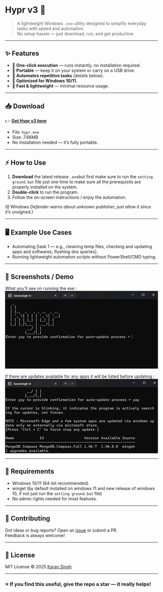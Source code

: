 
# Hypr v3 🚀

> A lightweight Windows `.exe` utility designed to simplify everyday tasks with speed and automation.  
No setup hassle — just download, run, and get productive.

---

## ✨ Features

- 🔹 **One-click execution** — runs instantly, no installation required.  
- 🔹 **Portable** — keep it on your system or carry on a USB drive.  
- 🔹 **Automates repetitive tasks** (details below).  
- 🔹 **Optimized for Windows 10/11**.  
- 🔹 **Fast & lightweight** — minimal resource usage.  

---

## 📥 Download

👉 [**Get Hypr v3 here**](https://github.com/karansingh-in/scripting-and-automating/releases/tag/hypr_v3)

- File: `hypr.exe`  
- Size: *7.86MB*  
- No installation needed — it’s fully portable.

---

## ⚡ How to Use

1. **Download** the latest release `.exe`but first make sure to run the `setting ground.bat` file just one time to make sure all the prerequisits are properly installed on the system.  
2. **Double-click** to run the program.  
3. Follow the on-screen instructions / enjoy the automation.  

*(If Windows Defender warns about unknown publisher, just allow it since it’s unsigned.)*

---

## 🖥️ Example Use Cases

- Automating [task 1 — e.g., cleaning temp files, checking and updating apps and softwares, flushing dns queries].   
- Running lightweight automation scripts without PowerShell/CMD typing.  


---

## 📸 Screenshots / Demo

What you'll see on running the exe :
![alt text](/assets/startpage.png)

If there are updates available for any apps it will be listed before updating :
![alt text](/assets/running.png)

---

## 🔧 Requirements

- Windows 10/11 (64-bit recommended).
- winget (by default installed on windows 11 and new release of windows 10, if not just run the `setting ground.bat` file)
- No admin rights needed for most features.

---

## 🤝 Contributing

Got ideas or bug reports? Open an [issue](../../issues) or submit a PR.  
Feedback is always welcome!  

---

## 📜 License

MIT License © 2025 [Karan Singh](https://github.com/karansingh-in)  

---

### ⭐ If you find this useful, give the repo a star — it really helps!
